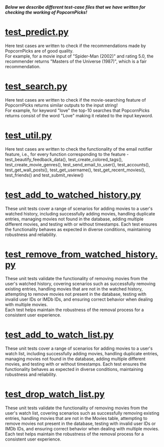 _**Below we describe different test-case files that we have written for checking the working of PopcornPicks!**_

# [test_predict.py](https://github.com/CSC510-Group13/BingeSuggest/blob/v7.0/test/test_predict.py)

Here test cases are written to check if the recommendations made by PopcornPicks are of good quality. <br/>
For example, for a movie input of "Spider-Man (2002)" and rating 5.0, the recommender returns "Masters of the Universe (1987)", which is a fair recommendation.

# [test_search.py](https://github.com/CSC510-Group13/BingeSuggest/blob/v7.0/test/test_search.py)

Here test cases are written to check if the movie-searching feature of PopcornPicks returns similar outputs to the input string! <br/>
For example, for keyword "love" the top-10 searches that PopcornPicks returns consist of the word "Love" making it related to the input keyword.

# [test_util.py](https://github.com/CSC510-Group13/BingeSuggest/blob/v7.0/test/test_util.py)

Here test cases are written to check the functionality of the email notifier feature, i.e., for every function corresponding to the feature - test_beautify_feedback_data(), test_create_colored_tags(), test_create_movie_genres(), test_send_email_to_user(), test_accounts(), test_get_wall_posts(), test_get_username(), test_get_recent_movies(), test_friends() and test_submit_review()

# [test_add_to_watched_history.py](https://github.com/CSC510-Group13/BingeSuggest/blob/v7.0/test_v7/watchedHistory/test_add_to_watched_history.py)

These unit tests cover a range of scenarios for adding movies to a user's watched history, including successfully adding movies, handling duplicate entries, managing movies not found in the database, adding multiple different movies, and testing with or without timestamps. Each test ensures the functionality behaves as expected in diverse conditions, maintaining robustness and reliability.

# [test_remove_from_watched_history.py](https://github.com/CSC510-Group13/BingeSuggest/blob/v7.0/test_v7/watchedHistory/test_remove_from_watched_history.py)

These unit tests validate the functionality of removing movies from the user's watched history, covering scenarios such as successfully removing existing entries, handling movies that are not in the watched history, attempting to remove movies not present in the database, testing with invalid user IDs or IMDb IDs, and ensuring correct behavior when dealing with multiple movies. <br/>
Each test helps maintain the robustness of the removal process for a consistent user experience.

# [test_add_to_watch_list.py](https://github.com/CSC510-Group13/BingeSuggest/blob/v7.0/test_v7/watchedHistory/test_add_to_watch_list.py)

These unit tests cover a range of scenarios for adding movies to a user's watch list, including successfully adding movies, handling duplicate entries, managing movies not found in the database, adding multiple different movies, and testing with or without timestamps. Each test ensures the functionality behaves as expected in diverse conditions, maintaining robustness and reliability.

# [test_drop_watch_list.py](https://github.com/CSC510-Group13/BingeSuggest/blob/v7.0/test_v7/watchedHistory/test_drop_watch_list.py)

These unit tests validate the functionality of removing movies from the user's watch list, covering scenarios such as successfully removing existing entries, handling movies that are not in the Movies table, attempting to remove movies not present in the database, testing with invalid user IDs or IMDb IDs, and ensuring correct behavior when dealing with multiple movies. <br/>
Each test helps maintain the robustness of the removal process for a consistent user experience.
